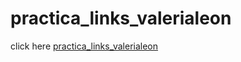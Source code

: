 # practica_links_valerialeon
click here [practica_links_valerialeon](https://valerialeonh.github.io./practica_links_valerialeon/)